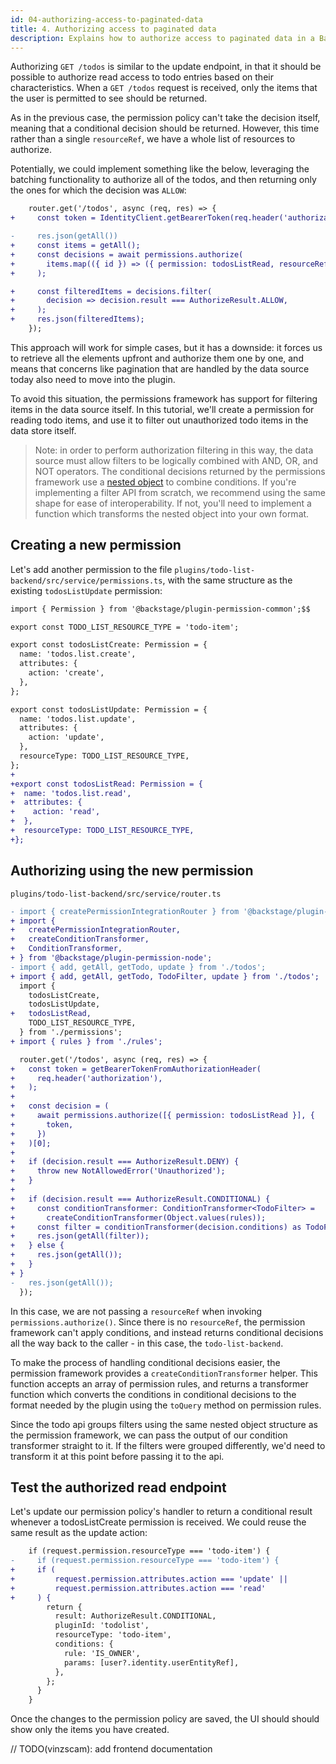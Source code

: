 ```yaml
---
id: 04-authorizing-access-to-paginated-data
title: 4. Authorizing access to paginated data
description: Explains how to authorize access to paginated data in a Backstage plugin
---
```


Authorizing `GET /todos` is similar to the update endpoint, in that it should be possible to authorize read access to todo entries based on their characteristics. When a `GET /todos` request is received, only the items that the user is permitted to see should be returned.

As in the previous case, the permission policy can't take the decision itself, meaning that a conditional decision should be returned. However, this time rather than a single `resourceRef`, we have a whole list of resources to authorize.

Potentially, we could implement something like the below, leveraging the batching functionality to authorize all of the todos, and then returning only the ones for which the decision was `ALLOW`:

```diff
    router.get('/todos', async (req, res) => {
+     const token = IdentityClient.getBearerToken(req.header('authorization'));

-     res.json(getAll())
+     const items = getAll();
+     const decisions = await permissions.authorize(
+       items.map(({ id }) => ({ permission: todosListRead, resourceRef: id })),
+     );

+     const filteredItems = decisions.filter(
+       decision => decision.result === AuthorizeResult.ALLOW,
+     );
+     res.json(filteredItems);
    });
```

This approach will work for simple cases, but it has a downside: it forces us to retrieve all the elements upfront and authorize them one by one, and means that concerns like pagination that are handled by the data source today also need to move into the plugin.

To avoid this situation, the permissions framework has support for filtering items in the data source itself. In this tutorial, we'll create a permission for reading todo items, and use it to filter out unauthorized todo items in the data store itself.

> Note: in order to perform authorization filtering in this way, the data source must allow filters to be logically combined with AND, OR, and NOT operators. The conditional decisions returned by the permissions framework use a [nested object](https://backstage.io/docs/reference/plugin-permission-common.permissioncriteria) to combine conditions. If you're implementing a filter API from scratch, we recommend using the same shape for ease of interoperability. If not, you'll need to implement a function which transforms the nested object into your own format.

## Creating a new permission

Let's add another permission to the file `plugins/todo-list-backend/src/service/permissions.ts`, with the same structure as the existing `todosListUpdate` permission:

```diff
import { Permission } from '@backstage/plugin-permission-common';$$

export const TODO_LIST_RESOURCE_TYPE = 'todo-item';

export const todosListCreate: Permission = {
  name: 'todos.list.create',
  attributes: {
    action: 'create',
  },
};

export const todosListUpdate: Permission = {
  name: 'todos.list.update',
  attributes: {
    action: 'update',
  },
  resourceType: TODO_LIST_RESOURCE_TYPE,
};
+
+export const todosListRead: Permission = {
+  name: 'todos.list.read',
+  attributes: {
+    action: 'read',
+  },
+  resourceType: TODO_LIST_RESOURCE_TYPE,
+};
```

## Authorizing using the new permission

`plugins/todo-list-backend/src/service/router.ts`

```diff
- import { createPermissionIntegrationRouter } from '@backstage/plugin-permission-node';
+ import {
+   createPermissionIntegrationRouter,
+   createConditionTransformer,
+   ConditionTransformer,
+ } from '@backstage/plugin-permission-node';
- import { add, getAll, getTodo, update } from './todos';
+ import { add, getAll, getTodo, TodoFilter, update } from './todos';
  import {
    todosListCreate,
    todosListUpdate,
+   todosListRead,
    TODO_LIST_RESOURCE_TYPE,
  } from './permissions';
+ import { rules } from './rules';

  router.get('/todos', async (req, res) => {
+   const token = getBearerTokenFromAuthorizationHeader(
+     req.header('authorization'),
+   );
+
+   const decision = (
+     await permissions.authorize([{ permission: todosListRead }], {
+       token,
+     })
+   )[0];
+
+   if (decision.result === AuthorizeResult.DENY) {
+     throw new NotAllowedError('Unauthorized');
+   }
+
+   if (decision.result === AuthorizeResult.CONDITIONAL) {
+     const conditionTransformer: ConditionTransformer<TodoFilter> =
+       createConditionTransformer(Object.values(rules));
+     const filter = conditionTransformer(decision.conditions) as TodoFilter;
+     res.json(getAll(filter));
+   } else {
+     res.json(getAll());
+   }
+ }
-   res.json(getAll());
  });
```

In this case, we are not passing a `resourceRef` when invoking `permissions.authorize()`. Since there is no `resourceRef`, the permission framework can't apply conditions, and instead returns conditional decisions all the way back to the caller - in this case, the `todo-list-backend`.

To make the process of handling conditional decisions easier, the permission framework provides a `createConditionTransformer` helper. This function accepts an array of permission rules, and returns a transformer function which converts the conditions in conditional decisions to the format needed by the plugin using the `toQuery` method on permission rules.

Since the todo api groups filters using the same nested object structure as the permission framework, we can pass the output of our condition transformer straight to it. If the filters were grouped differently, we'd need to transform it at this point before passing it to the api.

## Test the authorized read endpoint

Let's update our permission policy's handler to return a conditional result whenever a todosListCreate permission is received. We could reuse the same result as the update action:

```diff
    if (request.permission.resourceType === 'todo-item') {
-     if (request.permission.resourceType === 'todo-item') {
+     if (
+         request.permission.attributes.action === 'update' ||
+         request.permission.attributes.action === 'read'
+     ) {
        return {
          result: AuthorizeResult.CONDITIONAL,
          pluginId: 'todolist',
          resourceType: 'todo-item',
          conditions: {
            rule: 'IS_OWNER',
            params: [user?.identity.userEntityRef],
          },
        };
      }
    }
```

Once the changes to the permission policy are saved, the UI should should show only the items you have created.

// TODO(vinzscam): add frontend documentation
